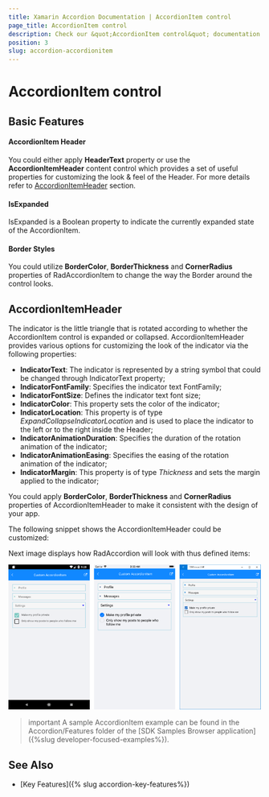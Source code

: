 ```yaml
---
title: Xamarin Accordion Documentation | AccordionItem control
page_title: AccordionItem control
description: Check our &quot;AccordionItem control&quot; documentation article for Telerik Accordion for Xamarin control.
position: 3
slug: accordion-accordionitem
---
```


# AccordionItem control

## Basic Features

#### AccordionItem Header

You could either apply **HeaderText** property or use the **AccordionItemHeader** content control which provides a set of useful properties for customizing the look & feel of the Header.  For more details refer to [AccordionItemHeader](#accordionitemheader) section.

#### IsExpanded
	
IsExpanded is a Boolean property to indicate the currently expanded state of the AccordionItem.	
	
#### Border Styles

You could utilize **BorderColor**, **BorderThickness** and **CornerRadius** properties of RadAccordionItem to change the way the Border around the control looks.

## AccordionItemHeader

The indicator is the little triangle that is rotated according to whether the AccordionItem control is expanded or collapsed. AccordionItemHeader provides various options for customizing the look of the indicator via the following properties:

* **IndicatorText**: The indicator is represented by a string symbol that could be changed through IndicatorText property;
* **IndicatorFontFamily**: Specifies the indicator text FontFamily;
* **IndicatorFontSize**: Defines the indicator text font size;
* **IndicatorColor**: This property sets the color of the indicator;
* **IndicatorLocation**: This property is of type *ExpandCollapseIndicatorLocation* and is used to place the indicator to the left or to the right inside the Header;
* **IndicatorAnimationDuration**: Specifies the duration of the rotation animation of the indicator;
* **IndicatorAnimationEasing**: Specifies the easing of the rotation animation of the indicator;
* **IndicatorMargin**: This property is of type *Thickness* and sets the margin applied to the indicator;

You could apply **BorderColor**, **BorderThickness** and **CornerRadius** properties of AccordionItemHeader to make it consistent with the design of your app. 

The following snippet shows the AccordionItemHeader could be customized:

<snippet id='accordion-features-accordionitem' />

Next image displays how RadAccordion will look with thus defined items:

![RadAccordionItem](images/accordion_accordionitem.png)

>important A sample AccordionItem example can be found in the Accordion/Features folder of the [SDK Samples Browser application]({%slug developer-focused-examples%}).

## See Also

- [Key Features]({% slug accordion-key-features%})
